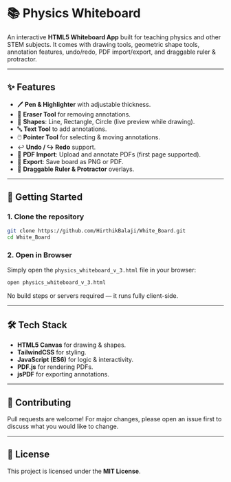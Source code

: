 # 📚 Physics Whiteboard

An interactive **HTML5 Whiteboard App** built for teaching physics and other STEM subjects. It comes with drawing tools, geometric shape tools, annotation features, undo/redo, PDF import/export, and draggable ruler & protractor.

---

## ✨ Features

* 🖊️ **Pen & Highlighter** with adjustable thickness.
* 🧽 **Eraser Tool** for removing annotations.
* 📐 **Shapes**: Line, Rectangle, Circle (live preview while drawing).
* 🔤 **Text Tool** to add annotations.
* 🖱️ **Pointer Tool** for selecting & moving annotations.
* ↩️ **Undo / ↪️ Redo** support.
* 📄 **PDF Import**: Upload and annotate PDFs (first page supported).
* 💾 **Export**: Save board as PNG or PDF.
* 📏 **Draggable Ruler & Protractor** overlays.

---

## 🚀 Getting Started

### 1. Clone the repository

```bash
git clone https://github.com/HirthikBalaji/White_Board.git
cd White_Board
```

### 2. Open in Browser

Simply open the `physics_whiteboard_v_3.html` file in your browser:

```bash
open physics_whiteboard_v_3.html
```

No build steps or servers required — it runs fully client-side.

---

## 🛠️ Tech Stack

* **HTML5 Canvas** for drawing & shapes.
* **TailwindCSS** for styling.
* **JavaScript (ES6)** for logic & interactivity.
* **PDF.js** for rendering PDFs.
* **jsPDF** for exporting annotations.

---

## 🤝 Contributing

Pull requests are welcome! For major changes, please open an issue first to discuss what you would like to change.

---

## 📜 License

This project is licensed under the **MIT License**.
